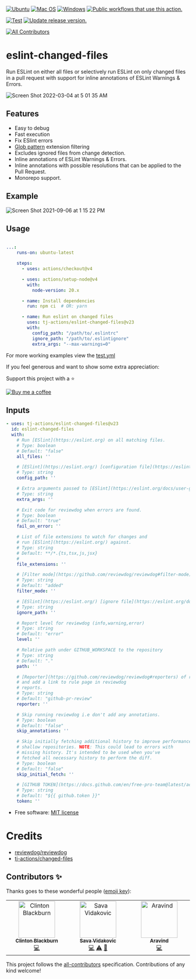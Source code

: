 [![Ubuntu](https://img.shields.io/badge/Ubuntu-E95420?style=for-the-badge\&logo=ubuntu\&logoColor=white)](https://docs.github.com/en/actions/reference/workflow-syntax-for-github-actions#jobsjob_idruns-on)
[![Mac OS](https://img.shields.io/badge/mac%20os-000000?style=for-the-badge\&logo=macos\&logoColor=F0F0F0)](https://docs.github.com/en/actions/reference/workflow-syntax-for-github-actions#jobsjob_idruns-on)
[![Windows](https://img.shields.io/badge/Windows-0078D6?style=for-the-badge\&logo=windows\&logoColor=white)](https://docs.github.com/en/actions/reference/workflow-syntax-for-github-actions#jobsjob_idruns-on)
[![Public workflows that use this action.](https://img.shields.io/endpoint?style=for-the-badge\&url=https%3A%2F%2Fused-by.vercel.app%2Fapi%2Fgithub-actions%2Fused-by%3Faction%3Dtj-actions%2Feslint-changed-files%26badge%3Dtrue)](https://github.com/search?o=desc\&q=tj-actions+eslint-changed-files+language%3AYAML\&s=\&type=Code)

[![Test](https://github.com/tj-actions/eslint-changed-files/actions/workflows/test.yml/badge.svg)](https://github.com/tj-actions/eslint-changed-files/actions/workflows/test.yml) [![Update release version.](https://github.com/tj-actions/eslint-changed-files/workflows/Update%20release%20version./badge.svg)](https://github.com/tj-actions/eslint-changed-files/actions?query=workflow%3A%22Update+release+version.%22)

<!-- ALL-CONTRIBUTORS-BADGE:START - Do not remove or modify this section -->

[![All Contributors](https://img.shields.io/badge/all_contributors-3-orange.svg?style=flat-square)](#contributors-)

<!-- ALL-CONTRIBUTORS-BADGE:END -->

# eslint-changed-files

Run ESLint on either all files or selectively run ESLint on only changed files in a pull request with support for inline annotations of ESLint Warnings & Errors.

![Screen Shot 2022-03-04 at 5 01 35 AM](https://user-images.githubusercontent.com/17484350/156742457-ff0c2da5-aca8-4260-9a3c-76ff3a273bd6.png)

## Features

*   Easy to debug
*   Fast execution
*   Fix ESlint errors
*   [Glob pattern](https://docs.github.com/en/actions/learn-github-actions/workflow-syntax-for-github-actions#filter-pattern-cheat-sheet) extension filtering
*   Excludes ignored files from change detection.
*   Inline annotations of ESLint Warnings & Errors.
*   Inline annotations with possible resolutions that can be applied to the Pull Request.
*   Monorepo support.

## Example

![Screen Shot 2021-09-06 at 1 15 22 PM](https://user-images.githubusercontent.com/17484350/132248250-6998078b-de5d-453a-8225-f4a6e3793bbe.png)

## Usage

```yml

...:
    runs-on: ubuntu-latest

    steps:
      - uses: actions/checkout@v4

      - uses: actions/setup-node@v4
        with:
          node-version: 20.x

      - name: Install dependencies
        run: npm ci  # OR: yarn 

      - name: Run eslint on changed files
        uses: tj-actions/eslint-changed-files@v23
        with:
          config_path: "/path/to/.eslintrc"
          ignore_path: "/path/to/.eslintignore"
          extra_args: "--max-warnings=0"
```

For more working examples view the [test.yml](https://github.com/tj-actions/eslint-changed-files/blob/main/.github/workflows/test.yml)

If you feel generous and want to show some extra appreciation:

Support this project with a :star:

[![Buy me a coffee][buymeacoffee-shield]][buymeacoffee]

[buymeacoffee]: https://www.buymeacoffee.com/jackton1

[buymeacoffee-shield]: https://www.buymeacoffee.com/assets/img/custom_images/orange_img.png

## Inputs

<!-- AUTO-DOC-INPUT:START - Do not remove or modify this section -->

```yaml
- uses: tj-actions/eslint-changed-files@v23
  id: eslint-changed-files
  with:
    # Run [ESlint](https://eslint.org) on all matching files.
    # Type: boolean
    # Default: "false"
    all_files: ''

    # [ESlint](https://eslint.org/) [configuration file](https://eslint.org/docs/user-guide/configuring/). Optionally omit this input for Mono repositories. 
    # Type: string
    config_path: ''

    # Extra arguments passed to [ESlint](https://eslint.org/docs/user-guide/command-line-interface)
    # Type: string
    extra_args: ''

    # Exit code for reviewdog when errors are found.
    # Type: boolean
    # Default: "true"
    fail_on_error: ''

    # List of file extensions to watch for changes and 
    # run [ESlint](https://eslint.org/) against. 
    # Type: string
    # Default: **/*.{ts,tsx,js,jsx}
    #          
    file_extensions: ''

    # [Filter mode](https://github.com/reviewdog/reviewdog#filter-mode) for the reviewdog command (added, diff_context, file, nofilter). 
    # Type: string
    # Default: "added"
    filter_mode: ''

    # [ESlint](https://eslint.org/) [ignore file](https://eslint.org/docs/user-guide/configuring/ignoring-code)
    # Type: string
    ignore_path: ''

    # Report level for reviewdog (info,warning,error)
    # Type: string
    # Default: "error"
    level: ''

    # Relative path under GITHUB_WORKSPACE to the repository
    # Type: string
    # Default: "."
    path: ''

    # [Reporter](https://github.com/reviewdog/reviewdog#reporters) of reviewdog command (github-check, github-pr-review). github-pr-review can use Markdown 
    # and add a link to rule page in reviewdog 
    # reports. 
    # Type: string
    # Default: "github-pr-review"
    reporter: ''

    # Skip running reviewdog i.e don't add any annotations.
    # Type: boolean
    # Default: "false"
    skip_annotations: ''

    # Skip initially fetching additional history to improve performance for 
    # shallow repositories. NOTE: This could lead to errors with 
    # missing history. It's intended to be used when you've 
    # fetched all necessary history to perform the diff. 
    # Type: boolean
    # Default: "false"
    skip_initial_fetch: ''

    # [GITHUB TOKEN](https://docs.github.com/en/free-pro-team@latest/actions/reference/authentication-in-a-workflow#using-the-github_token-in-a-workflow) or a repo scoped [Personal Access Token](https://docs.github.com/en/free-pro-team@latest/github/authenticating-to-github/creating-a-personal-access-token)
    # Type: string
    # Default: "${{ github.token }}"
    token: ''

```

<!-- AUTO-DOC-INPUT:END -->

*   Free software: [MIT license](LICENSE)

# Credits

*   [reviewdog/reviewdog](https://github.com/reviewdog/reviewdog)
*   [tj-actions/changed-files](https://github.com/tj-actions/changed-files)

## Contributors ✨

Thanks goes to these wonderful people ([emoji key](https://allcontributors.org/docs/en/emoji-key)):

<!-- ALL-CONTRIBUTORS-LIST:START - Do not remove or modify this section -->

<!-- prettier-ignore-start -->

<!-- markdownlint-disable -->

<table>
  <tbody>
    <tr>
      <td align="center" valign="top" width="14.28%"><a href="https://dev.clintonblackburn.com"><img src="https://avatars.githubusercontent.com/u/910510?v=4?s=100" width="100px;" alt="Clinton Blackburn"/><br /><sub><b>Clinton Blackburn</b></sub></a><br /><a href="https://github.com/tj-actions/eslint-changed-files/commits?author=clintonb" title="Code">💻</a></td>
      <td align="center" valign="top" width="14.28%"><a href="https://github.com/sava-vidakovic"><img src="https://avatars.githubusercontent.com/u/10528914?v=4?s=100" width="100px;" alt="Sava Vidakovic"/><br /><sub><b>Sava Vidakovic</b></sub></a><br /><a href="https://github.com/tj-actions/eslint-changed-files/commits?author=sava-vidakovic" title="Code">💻</a> <a href="https://github.com/tj-actions/eslint-changed-files/commits?author=sava-vidakovic" title="Tests">⚠️</a> <a href="https://github.com/tj-actions/eslint-changed-files/commits?author=sava-vidakovic" title="Documentation">📖</a></td>
      <td align="center" valign="top" width="14.28%"><a href="https://github.com/codesculpture"><img src="https://avatars.githubusercontent.com/u/63452117?v=4?s=100" width="100px;" alt="Aravind"/><br /><sub><b>Aravind</b></sub></a><br /><a href="https://github.com/tj-actions/eslint-changed-files/commits?author=codesculpture" title="Code">💻</a></td>
    </tr>
  </tbody>
</table>

<!-- markdownlint-restore -->

<!-- prettier-ignore-end -->

<!-- ALL-CONTRIBUTORS-LIST:END -->

This project follows the [all-contributors](https://github.com/all-contributors/all-contributors) specification. Contributions of any kind welcome!
